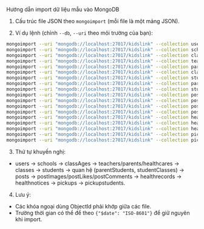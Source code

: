 Hướng dẫn import dữ liệu mẫu vào MongoDB

1) Cấu trúc file JSON theo `mongoimport` (mỗi file là một mảng JSON).

2) Ví dụ lệnh (chỉnh `--db`, `--uri` theo môi trường của bạn):

```bash
mongoimport --uri "mongodb://localhost:27017/kidslink" --collection users --file users.json --jsonArray
mongoimport --uri "mongodb://localhost:27017/kidslink" --collection schools --file schools.json --jsonArray
mongoimport --uri "mongodb://localhost:27017/kidslink" --collection classages --file classAges.json --jsonArray
mongoimport --uri "mongodb://localhost:27017/kidslink" --collection teachers --file teachers.json --jsonArray
mongoimport --uri "mongodb://localhost:27017/kidslink" --collection parents --file parents.json --jsonArray
mongoimport --uri "mongodb://localhost:27017/kidslink" --collection classes --file classes.json --jsonArray
mongoimport --uri "mongodb://localhost:27017/kidslink" --collection students --file students.json --jsonArray
mongoimport --uri "mongodb://localhost:27017/kidslink" --collection parentstudents --file parentStudents.json --jsonArray
mongoimport --uri "mongodb://localhost:27017/kidslink" --collection studentclasses --file studentClasses.json --jsonArray
mongoimport --uri "mongodb://localhost:27017/kidslink" --collection posts --file posts.json --jsonArray
mongoimport --uri "mongodb://localhost:27017/kidslink" --collection postimages --file postImages.json --jsonArray
mongoimport --uri "mongodb://localhost:27017/kidslink" --collection postlikes --file postLikes.json --jsonArray
mongoimport --uri "mongodb://localhost:27017/kidslink" --collection postcomments --file postComments.json --jsonArray
mongoimport --uri "mongodb://localhost:27017/kidslink" --collection healthcares --file healthCareStaff.json --jsonArray
mongoimport --uri "mongodb://localhost:27017/kidslink" --collection healthrecords --file healthRecords.json --jsonArray
mongoimport --uri "mongodb://localhost:27017/kidslink" --collection healthnotices --file healthNotices.json --jsonArray
mongoimport --uri "mongodb://localhost:27017/kidslink" --collection pickups --file pickups.json --jsonArray
mongoimport --uri "mongodb://localhost:27017/kidslink" --collection pickupstudents --file pickupStudents.json --jsonArray
```

3) Thứ tự khuyến nghị:
- users → schools → classAges → teachers/parents/healthcares → classes → students → quan hệ (parentStudents, studentClasses) → posts → postImages/postLikes/postComments → healthrecords → healthnotices → pickups → pickupstudents.

4) Lưu ý:
- Các khóa ngoại dùng ObjectId phải khớp giữa các file.
- Trường thời gian có thể để theo `{"$date": "ISO-8601"}` để giữ nguyên khi import.






